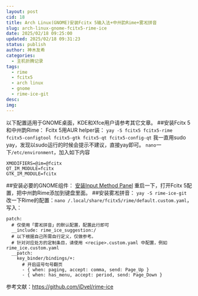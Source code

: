 ```yaml
---
layout: post
cid: 18
title: Arch Linux(GNOME)安装Fcitx 5输入法+中州韵Rime+雾凇拼音
slug: arch-linux-gnome-fcitx5-rime-ice
date: 2025/02/18 09:25:00
updated: 2025/02/18 09:31:23
status: publish
author: 神木友希
categories: 
  - 主机折腾记录
tags: 
  - rime
  - fcitx5
  - arch linux
  - gnome
  - rime-ice-git
desc: 
img: 
---
```



以下配置适用于GNOME桌面，KDE和Xfce用户请参考其它文章。
##安装Fcitx 5和中州韵Rime：
Fcitx 5用AUR helper装：
`yay -S fcitx5 fcitx5-rime fcitx5-configtool fcitx5-gtk fcitx5-qt fcitx5-config-qt`
我一直用sudo yay，发现以sudo运行的时候会提示不建议，直接yay即可。
`nano`一下`/etc/environment`，加入如下内容
```
XMODIFIERS=@im=@fcitx
QT_IM_MODULE=fcitx
GTK_IM_MODULE=fcitx
```
##安装必要的GNOME组件：
[安装Input Method Panel](https://extensions.gnome.org/extension/261/kimpanel/)
重启一下，打开Fcitx 5配置，把中州韵Rime添加到键盘里面。
##安装雾凇拼音：
`yay -S rime-ice-git`
改一下Rime的配置：`nano /.local/share/fcitx5/rime/default.custom.yaml`，写入：
```
patch:
  # 仅使用「雾凇拼音」的默认配置，配置此行即可
  __include: rime_ice_suggestion:/
  # 以下根据自己所需自行定义，仅做参考。
  # 针对对应处方的定制条目，请使用 <recipe>.custom.yaml 中配置，例如 rime_ice.custom.yaml
  __patch:
    key_binder/bindings/+:
      # 开启逗号句号翻页
      - { when: paging, accept: comma, send: Page_Up }
      - { when: has_menu, accept: period, send: Page_Down }
```


参考文献：https://github.com/iDvel/rime-ice